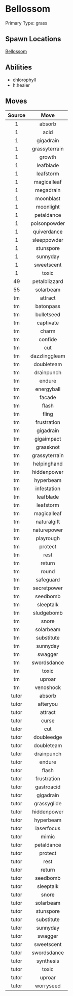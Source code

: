# Bellossom  
Primary Type: grass  
  
## Spawn Locations  
[Bellossom](/data/spawn_presets/bellossom.md)  
  
## Abilities  
  * chlorophyll
  * h:healer
  
  
## Moves  
  
| Source | Move |  
|:---:|:---:|  
| 1 | absorb |  
| 1 | acid |  
| 1 | gigadrain |  
| 1 | grassyterrain |  
| 1 | growth |  
| 1 | leafblade |  
| 1 | leafstorm |  
| 1 | magicalleaf |  
| 1 | megadrain |  
| 1 | moonblast |  
| 1 | moonlight |  
| 1 | petaldance |  
| 1 | poisonpowder |  
| 1 | quiverdance |  
| 1 | sleeppowder |  
| 1 | stunspore |  
| 1 | sunnyday |  
| 1 | sweetscent |  
| 1 | toxic |  
| 49 | petalblizzard |  
| 55 | solarbeam |  
| tm | attract |  
| tm | batonpass |  
| tm | bulletseed |  
| tm | captivate |  
| tm | charm |  
| tm | confide |  
| tm | cut |  
| tm | dazzlinggleam |  
| tm | doubleteam |  
| tm | drainpunch |  
| tm | endure |  
| tm | energyball |  
| tm | facade |  
| tm | flash |  
| tm | fling |  
| tm | frustration |  
| tm | gigadrain |  
| tm | gigaimpact |  
| tm | grassknot |  
| tm | grassyterrain |  
| tm | helpinghand |  
| tm | hiddenpower |  
| tm | hyperbeam |  
| tm | infestation |  
| tm | leafblade |  
| tm | leafstorm |  
| tm | magicalleaf |  
| tm | naturalgift |  
| tm | naturepower |  
| tm | playrough |  
| tm | protect |  
| tm | rest |  
| tm | return |  
| tm | round |  
| tm | safeguard |  
| tm | secretpower |  
| tm | seedbomb |  
| tm | sleeptalk |  
| tm | sludgebomb |  
| tm | snore |  
| tm | solarbeam |  
| tm | substitute |  
| tm | sunnyday |  
| tm | swagger |  
| tm | swordsdance |  
| tm | toxic |  
| tm | uproar |  
| tm | venoshock |  
| tutor | absorb |  
| tutor | afteryou |  
| tutor | attract |  
| tutor | curse |  
| tutor | cut |  
| tutor | doubleedge |  
| tutor | doubleteam |  
| tutor | drainpunch |  
| tutor | endure |  
| tutor | flash |  
| tutor | frustration |  
| tutor | gastroacid |  
| tutor | gigadrain |  
| tutor | grassyglide |  
| tutor | hiddenpower |  
| tutor | hyperbeam |  
| tutor | laserfocus |  
| tutor | mimic |  
| tutor | petaldance |  
| tutor | protect |  
| tutor | rest |  
| tutor | return |  
| tutor | seedbomb |  
| tutor | sleeptalk |  
| tutor | snore |  
| tutor | solarbeam |  
| tutor | stunspore |  
| tutor | substitute |  
| tutor | sunnyday |  
| tutor | swagger |  
| tutor | sweetscent |  
| tutor | swordsdance |  
| tutor | synthesis |  
| tutor | toxic |  
| tutor | uproar |  
| tutor | worryseed |  
  
